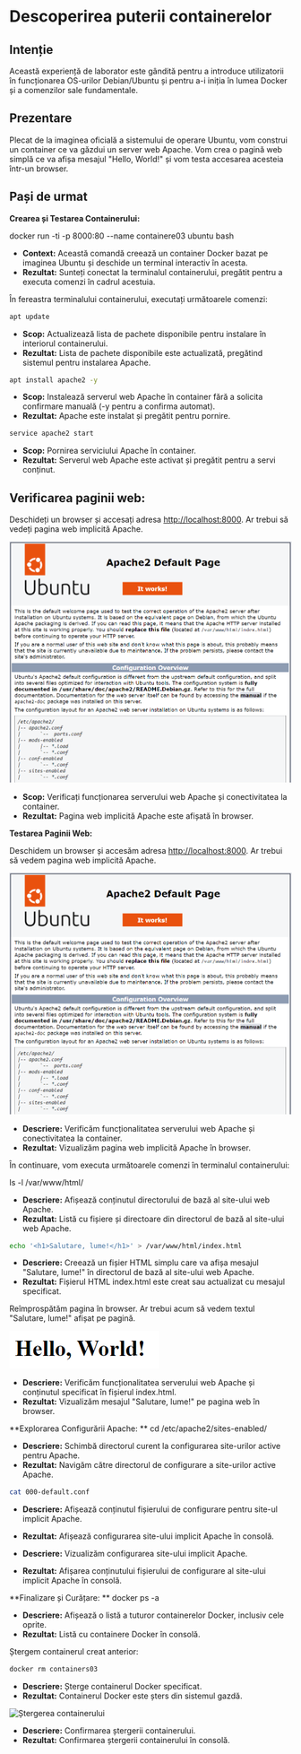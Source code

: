 # Descoperirea puterii containerelor

## Intenție

Această experiență de laborator este gândită pentru a introduce utilizatorii în funcționarea OS-urilor Debian/Ubuntu și pentru a-i iniția în lumea Docker și a comenzilor sale fundamentale.

## Prezentare

Plecat de la imaginea oficială a sistemului de operare Ubuntu, vom construi un container ce va găzdui un server web Apache. Vom crea o pagină web simplă ce va afișa mesajul "Hello, World!" și vom testa accesarea acesteia într-un browser.

## Pași de urmat

**Crearea și Testarea Containerului:** 

docker run -ti -p 8000:80 --name containere03 ubuntu bash


- **Context:** Această comandă creează un container Docker bazat pe imaginea Ubuntu și deschide un terminal interactiv în acesta.
- **Rezultat:** Sunteți conectat la terminalul containerului, pregătit pentru a executa comenzi în cadrul acestuia.

În fereastra terminalului containerului, executați următoarele comenzi:

```bash
apt update
```

- **Scop:** Actualizează lista de pachete disponibile pentru instalare în interiorul containerului.
- **Rezultat:** Lista de pachete disponibile este actualizată, pregătind sistemul pentru instalarea Apache.

```bash
apt install apache2 -y
```

- **Scop:** Instalează serverul web Apache în container fără a solicita confirmare manuală (-y pentru a confirma automat).
- **Rezultat:** Apache este instalat și pregătit pentru pornire.

```bash
service apache2 start
```

- **Scop:** Pornirea serviciului Apache în container.
- **Rezultat:** Serverul web Apache este activat și pregătit pentru a servi conținut.

## Verificarea paginii web:

Deschideți un browser și accesați adresa [http://localhost:8000](http://localhost:8000). Ar trebui să vedeți pagina web implicită Apache.

![Pagina web implicită Apache](img/web-ubuntu.png)

- **Scop:** Verificați funcționarea serverului web Apache și conectivitatea la container.
- **Rezultat:** Pagina web implicită Apache este afișată în browser.

**Testarea Paginii Web:**

Deschidem un browser și accesăm adresa [http://localhost:8000](http://localhost:8000). Ar trebui să vedem pagina web implicită Apache.

![Pagina web implicită Apache](img/web-ubuntu.png)

- **Descriere:** Verificăm funcționalitatea serverului web Apache și conectivitatea la container.
- **Rezultat:** Vizualizăm pagina web implicită Apache în browser.

În continuare, vom executa următoarele comenzi în terminalul containerului:

ls -l /var/www/html/


- **Descriere:** Afișează conținutul directorului de bază al site-ului web Apache.
- **Rezultat:** Listă cu fișiere și directoare din directorul de bază al site-ului web Apache.

```bash
echo '<h1>Salutare, lume!</h1>' > /var/www/html/index.html
```

- **Descriere:** Creează un fișier HTML simplu care va afișa mesajul "Salutare, lume!" în directorul de bază al site-ului web Apache.
- **Rezultat:** Fișierul HTML index.html este creat sau actualizat cu mesajul specificat.

Reîmprospătăm pagina în browser. Ar trebui acum să vedem textul "Salutare, lume!" afișat pe pagină.

![Pagina web modificată](img/web-mod.png)

- **Descriere:** Verificăm funcționalitatea serverului web Apache și conținutul specificat în fișierul index.html.
- **Rezultat:** Vizualizăm mesajul "Salutare, lume!" pe pagina web în browser.

**Explorarea Configurării Apache: **
cd /etc/apache2/sites-enabled/


- **Descriere:** Schimbă directorul curent la configurarea site-urilor active pentru Apache.
- **Rezultat:** Navigăm către directorul de configurare a site-urilor active Apache.

```bash
cat 000-default.conf
```

- **Descriere:** Afișează conținutul fișierului de configurare pentru site-ul implicit Apache.
- **Rezultat:** Afișează configurarea site-ului implicit Apache în consolă.

- **Descriere:** Vizualizăm configurarea site-ului implicit Apache.
- **Rezultat:** Afișarea conținutului fișierului de configurare al site-ului implicit Apache în consolă.

**Finalizare și Curățare: **
docker ps -a


- **Descriere:** Afișează o listă a tuturor containerelor Docker, inclusiv cele oprite.
- **Rezultat:** Listă cu containere Docker în consolă.

Ștergem containerul creat anterior:

```bash
docker rm containers03
```

- **Descriere:** Șterge containerul Docker specificat.
- **Rezultat:** Containerul Docker este șters din sistemul gazdă.

![Ștergerea containerului](img/sergere-continer.png)

- **Descriere:** Confirmarea ștergerii containerului.
- **Rezultat:** Confirmarea ștergerii containerului în consolă.
